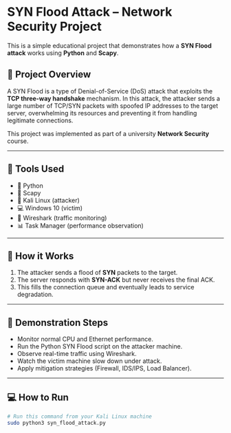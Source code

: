 # SYN Flood Attack – Network Security Project

This is a simple educational project that demonstrates how a **SYN Flood attack** works using **Python** and **Scapy**.

## 📌 Project Overview

A SYN Flood is a type of Denial-of-Service (DoS) attack that exploits the **TCP three-way handshake** mechanism. In this attack, the attacker sends a large number of TCP/SYN packets with spoofed IP addresses to the target server, overwhelming its resources and preventing it from handling legitimate connections.

This project was implemented as part of a university **Network Security** course.

---

## 🚀 Tools Used
- 🐍 Python
- 🧪 Scapy
- 🐙 Kali Linux (attacker)
- 💻 Windows 10 (victim)
- 🧠 Wireshark (traffic monitoring)
- 📊 Task Manager (performance observation)

---

## 🧠 How it Works

1. The attacker sends a flood of **SYN** packets to the target.
2. The server responds with **SYN-ACK** but never receives the final ACK.
3. This fills the connection queue and eventually leads to service degradation.

---

## 🧪 Demonstration Steps

- Monitor normal CPU and Ethernet performance.
- Run the Python SYN Flood script on the attacker machine.
- Observe real-time traffic using Wireshark.
- Watch the victim machine slow down under attack.
- Apply mitigation strategies (Firewall, IDS/IPS, Load Balancer).

---

## 💻 How to Run

```bash
# Run this command from your Kali Linux machine
sudo python3 syn_flood_attack.py
